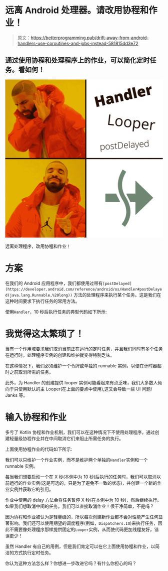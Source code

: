 # 远离 Android 处理器。请改用协程和作业！

> 原文：<https://betterprogramming.pub/drift-away-from-android-handlers-use-coroutines-and-jobs-instead-581815dd3e72>

## 通过使用协程和处理程序上的作业，可以简化定时任务。看如何！

![](img/aa3d71d7a64afba0130912342c09ce09.png)

远离处理程序，改用协程和作业！

# 方案

在我们的 Android 应用程序中，我们都使用过带有`[postDelayed](https://developer.android.com/reference/android/os/Handler#postDelayed(java.lang.Runnable,%20long))` [](https://developer.android.com/reference/android/os/Handler#postDelayed(java.lang.Runnable,%20long))方法的处理程序来执行某个任务。这是我们在这种时间要求下执行任务的常用方法。

使用`Handler`，10 秒后执行任务的典型代码如下所示:

# 我觉得这太繁琐了！

当有一个作用域要求我们取消当前正在运行的定时任务，并且我们同时有多个任务在运行时，处理程序实例的创建和维护就变得特别乏味。

在这种情况下，我们必须维护一个令牌或单独的 runnable 实例，以便在计时器超时之前取消所需的任务。

此外，为 Handler 的创建提供 looper 实例可能看起来有点乏味，我们大多数人倾向于只使用默认的主 Looper(在上面的要点中使用),这又会导致一些 UI 问题/ Janks 等。

# 输入协程和作业

多亏了 Kotlin 协程和作业机制，我们可以在这种情况下不使用处理程序，通过创建轻量级协程作业并在中间取消它们来阻止所需任务的执行。

上面使用协程作业的代码如下所示:

我们可以只维护一个作业实例，而不是维护两个单独的`Handler`实例和一个 runnable 实例。

每当我们想要启动一个在 X 秒(本例中为 10 秒)后执行的任务时，我们可以取消以前运行的作业实例(这是可选的，只是为了避免不一致的状态)，并创建一个新的作业实例并获取它的引用。

作业中使用的 delay 方法会将任务暂停 X 秒(在本例中为 10 秒)，然后继续执行。如果我们想取消中间的任务，我们可以直接取消作业！很干净简单，不是吗？

因为协程和作业被认为是轻量级的，所以每次创建新作业都不会对性能产生任何显著影响。我们还可以使用期望的调度程序(例如，`Dispatchers.IO`)来执行任务，因此不需要像处理程序那样提供固定的`Looper`实例，从而使代码更加线程友好，错误更少！

虽然 Handler 有自己的用例，但是我们肯定可以在它上面使用协程和作业，以简洁的方式执行定时任务。

你认为这种方法怎么样？你想进一步改进它吗？有什么你担心的吗？